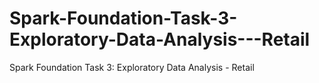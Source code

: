 # Spark-Foundation-Task-3-Exploratory-Data-Analysis---Retail
Spark Foundation Task 3: Exploratory Data Analysis - Retail
